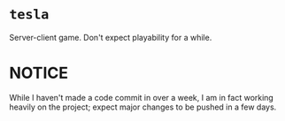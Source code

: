 # `tesla`
Server-client game. Don't expect playability for a while.
# **NOTICE**
While I haven't made a code commit in over a week, I am in fact working heavily on the project; expect major changes to be pushed in a few days.
